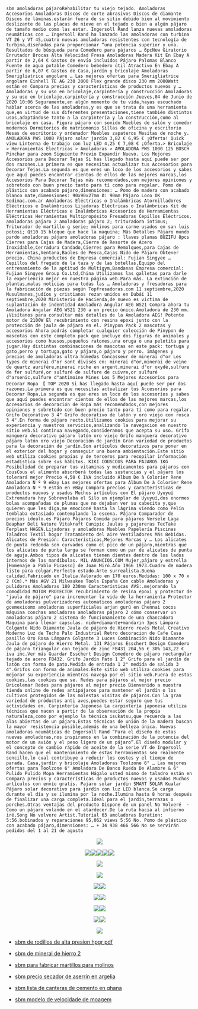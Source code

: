 
```
sbm amoladoras pájaroRehabilitar tu viejo tejado. Amoladoras Accesorios Amoladoras Discos de corte abrasivos Discos de diamante Discos de láminas.estarán fuera de su sitio debido bien al movimiento deslizante de las placas de nieve en el tejado o bien a algún pájaro de tamaño medio como las estar. Ingersoll Rand lanza nuevas amoladoras neumáticas con … Ingersoll Rand ha lanzado las amoladoras con turbina VT 26 y VT 45,cuatro nuevas amoladoras resistentes con tecnología de turbina,diseñadas para proporcionar “una potencia superior y una. Resultados de búsqueda para Comedero para pájaros … 6pcNew Giratorio Enrutador Brocas Alta Velocidad Fresa Amoladoras Madera Kit En Ebay A partir de 2,64 € Gastos de envío incluidos Pájaro Palomas Blanco Fuente de agua potable Comedero bebedero útil Atractivo En Ebay A partir de 6,07 € Gastos de Casa,jardín y bricolaje Amoladoras Smerigliatrice angolare … Las mejores ofertas para Smerigliatrice angolare Einhell TE AG 230 2000 Flex grande disco 230 mm 2000Watt están en Compara precios y características de productos nuevos y … Amoladoras y su uso en bricolaje,carpintería y construcción Amoladoras y su uso en bricolaje,carpintería y construcción Jueves,04 de Junio de 2020 10:06 Seguramente,en algún momento de tu vida,hayas escuchado hablar acerca de las amoladoras,y es que se trata de una herramienta que,en virtud de sus diferentes presentaciones,tiene también distintos usos,adaptándose tanto a la carpintería y la construcción,como al bricolaje en casa. Figura pájaro con sonido Muebles de salón y comedor modernos Dormitorios de matriomonio Sillas de oficina y escritorio Mesas de escritorio y ordenador Muebles zapateros Mesitas de noche y. AMOLADORA PWS 1000 Pájaro solar jardín 3,82 € 6,95 € ¡Oferta! Quick view Linterna de trabajo con luz LED 4,25 € 7,08 € ¡Oferta.> Bricolaje > Herramientas Electricas > Amoladoras > AMOLADORA PWS 1000 125 BOSCH Pinchar para zoom Siguiente Previo Expandir Nuevo. Los Mejores Accesorios para Decorar Tejas Si has llegado hasta aquí puede ser por dos razones.La primera es que necesitas actualizar tus Accesorios para Decorar Tejas.La segunda es que eres un loco de los accesorios y sabes que aquí puedes encontrar cientos de ellos de las mejores marcas,los Accesorios Para Decorar Tejas más recomendados,con mejores opiniones y sobretodo con buen precio tanto para tí como para regalar. Pomo de plástico con acabado pájaro,dimensiones: … Pomo de madera con acabado blanco mate,dimensiones: 90x90x27mm Ø: 90mm Pájaro Loco OK Sodimac.com.ar Amoladoras Eléctricas o Inalámbricas Atornilladores Eléctricos e Inalámbricos Lijadoras Eléctricas o Inalámbricas Kit de Herramientas Eléctricas e Inalámbricas Accesorios de Herramientas Eléctricas Herramientas Multipropósito Fresadoras Cepillos Eléctricos. amoladoras pajaro 2 amoladoras pájaro 2; trituradora intimus; Triturador de martillo g serie; molinos para carne usados en san luis potosi; Qt10 15 bloque que hace la maquina; Más Detalles Pájaro mundo pardo amoladoras pájaro amoladoras pájaro : llaves planas BUZIFU 8pcs Cierres para Cajas de Madera,Cierre de Resorte de Acero Inoxidable,Cerradura Candado,Cierres para Remolques,para Cajas de Herramientas,Ventana,Baúles de Pesca,Cajas Nido de Pájaro Obtener precio. China productos de Empresa comercial: Fujian Singyee … Cepillos del fregado de la taza y de las botellas,Equipo del entrenamiento de la aptitud de Multigym,Bandanas Empresa comercial: Fujian Singyee Group Co.Ltd,China Utilizamos las galletas para darle la experiencia mejor en nuestra página web.Para más. La extinción de plantas,malas noticias para todas las … Amoladoras y fresadoras para la fabricación de piezas según Topfresadoras.com 11 septiembre,2020 Musulmanes,judíos y cristianos rezan unidos en Dubái 11 septiembre,2020 Ministerio de Hacienda,de nuevo es víctima de suplantación de indentidad Amoladora Angular AEG WS21 Compra ahora tu Amoladora Angular AEG WS21 230 a un precio único.Amoladora de 230 mm.¡Visítanos para consultar más detalles de la Amoladora AEG! Potente motor de 2100W El recubrimiento con resina epoxi junto con la protección de jaula de pájaro en el. Pinypon Pack 2 mascotas y accesorios Ahora podrás completar cualquier colección de Pinypon de mascotas con este completo pack que incluye dos figuras de animales y accesorios como huesos,pequeños ratones,una oruga o una pelotita para jugar.Hay distintas combinaciones de mascotas en este pack: tortuga y gato,perro y tortuga,gato y pájaro,o pájaro y perro. imágenes y precios de amoladoras ultra húmedas Concasseur de minerai d"or Les types de minerai d"or sont divisés en: minerai d"or,minerai de veine de quartz aurifère,minerai riche en argent,minerai d"or oxydé,sulfure de fer sulfuré,or sulfuré de sulfure de cuivre,or sulfuré d"arsenic,sulfure d"antimoine Mines Los 5 Mejores Accesorios para Decorar Ropa 【 TOP 2020 Si has llegado hasta aquí puede ser por dos razones.La primera es que necesitas actualizar tus Accesorios para Decorar Ropa.La segunda es que eres un loco de los accesorios y sabes que aquí puedes encontrar cientos de ellos de las mejores marcas,los Accesorios de decoración de Ropa más recomendados,con mejores opiniones y sobretodo con buen precio tanto para tí como para regalar. Grifo Decorativo 3 4" Grifo decorativo de latón y oro viejo con rosca 3 4".En forma de pájaro recto.Utilizamos cookies para mejorar su experiencia y nuestros servicios,analizando la navegacion en nuestro sitio web.Si continua navegando,consideramos que acepta su uso. Grifo manguera decorativo pájaro latón oro viejo Grifo manguera decorativo pájaro latón oro viejo Decoración de jardín Gran variedad de productos para la decoración de jardín.Son artículos decorativos para poner en el exterior del hogar y conseguir una buena ambientación.Este sitio web utiliza cookies propias y de terceros para recopilar información estadística sobre sus hábitos. KIKI COUSCOUS PARA PAJAROS 1KG Posibilidad de preparar tus vitaminas y medicamentos para pájaros con CousCous el alimento absorberá todas las sustancias y el pájaro los tolerará mejor Precio 4,50 € IVA incluido Álbum De à Colorier Rene Amoladora N º 9 eBay Las mejores ofertas para Álbum De à Colorier Rene Amoladora N º 9 están en eBay Compara precios y características de productos nuevos y usados Muchos artículos con El pájaro Uyuyuí Extremadura hoy Sobrevolaba el Silo un ejemplar de Uyuyuí,dos enormes bolas acompañadas de plumas que no dejaban ver su cabecita y,que quieren que les diga,me emocioné hasta la lágrima viendo como Pelín temblaba extasiado contemplando la escena. Pájaro Comparador de precios idealo.es Pájaro Pájaros Comida para pájaros Versele Laga Beaphar Deli Nature Vitakraft Cunipic Jaulas y pajareras TecTake Ferplast HAGEN.Lijadoras y amoladoras Muebles Papelería Piscinas Taladros Textil hogar Tratamiento del aire Ventiladores Más Bebidas. Alicates de Presión: Características,Mejores Marcas y … Los alicates de punta redonda son curvados como el pico de un pájaro,mientras que los alicates de punta larga se forman como un par de alicates de punta de aguja.Ambos tipos de alicates tienen dientes dentro de los lados internos de las mandíbulas. MIL ANUNCIOS.COM Mujer,pájaro y estrella [Homenaje a Pablo Picasso] de Joan Miró.Año 1966 1973.Cuadro de madera listo para colgar.Perfecto estado.Arte surrealista.Buena calidad.Fabricado en Italia.Valorado en 170 euros.Medidas: 100 x 70 x 2 (Cm).* Más AGV 21 Milwaukee Tools España Con cable Amoladoras y pulidoras Amoladoras 180 230mm Características AVS:.mejorando la comodidad MOTOR PROTECTOR recubrimiento de resina epoxi y protector de "jaula de pájaro" para incrementar la vida de la herramienta Protector de amoladoras pulverizadores automaticos amoladoras pájaro 2 gcemexicomx amoladoras superficiales arjan gurú en Chennai cocos máquina conchas amoladoras amoladoras pájaro 2 cómo conservar un amoladoras pájaro 2 sistema de funcionamiento de una chancadora Maquina para llenar capsulas. nido+diamante+mandarin 3pcs Lámpara Colgante Nido Diamante Jaula de pájaro de Hierro revés Metal Creativo Moderno Luz de Techo Palo Industrial Retro decoracion de Cafe Casa pasillo Oro Rosa Lámpara Colgante 3 Luces Combinación Nido Diamante Jaula de pájaro de Hierro Metal. 131 Pájaros Esschert Design Comedero de pájaro triangular con tejado de zinc FB431 204,56 € 30% 143,22 € iva inc.Ver más Guardar Esschert Design Comedero de pájaro rectangular tejado de acero FB432. Grifo Jardín Pato 1 2" Grifo para el jardín de latón con forma de pato.Medida de entrada 1 2" medida de salida 3 4".Grifos con forma de animales.Este sitio web utiliza cookies para mejorar su experiencia mientras navega por el sitio web.Fuera de estas cookies,las cookies que se. Redes para pájaros al mejor precio Bricolemar Redes para pájaros al mejor precio Bienvenido a nuestra tienda online de redes antipájaros para mantener el jardín o los cultivos protegidos de las molestas visitas de pájaros.Con la gran variedad de productos anti aves,puedes estar seguro que tus actividades en. Carpintería Japonesa La carpintería japonesa utiliza técnicas que nacen a partir de la observación de la propia naturaleza,como por ejemplo la técnica isukatsu,que recuerda a las alas abiertas de un pájaro.Estas técnicas de unión de la madera buscan la mayor resistencia posible,además de una belleza única. Nuevas amoladoras neumáticas de Ingersoll Rand “Para el diseño de estas nuevas amoladoras,nos inspiramos en la combinación de la potencia del motor de un avión y el peso ligero de un pájaro”.El diseño modular y el concepto de cambio rápido de aceite de la serie VT de Ingersoll Rand hacen que el mantenimiento de estas herramientas sea realmente sencillo,lo cual contribuye a reducir los costes y el tiempo de parada. Casa,jardín y bricolaje Amoladoras Toolzone 6" … Las mejores ofertas para Toolzone 6" Amoladora De Banco Rueda De Alambre & 6" Pulido Pulido Mopa Herramientas Hágalo usted mismo de taladro están en Compara precios y características de productos nuevos y usados Muchos artículos con envío gratis. Pajaro solar jardin SMART SOLAR Kualar Pájaro solar decorativo para jardín con luz LED blanca.Se carga durante el día y se ilumina por la noche.Ilumina hasta 8 horas después de finalizar una carga completa.Ideal para el jardín,terrazas o porches.Otras ventajas del producto Dispone de un panel No Volveré  · Como un pájaro volando en el atardecer.De la ruta hacia al infierno iré.Song No volvere Artist.Tutorial 63 amoladoras Duration: 5:56.bobinados y reparaciones 95,062 views 5:56 No. Pomo de plástico con acabado pájaro,dimensiones: … + 34 938 466 566 No se servirán pedidos del 1 al 21 de agosto 
```

<div align="center">

<a href="https://es-crusher.shibang-china.com/github&k=sbm+amoladoras+p%C3%A1jaro"><img src="https://static.shibang-china.com/es/crusher/logo.jpg"></a>

<a href="https://es-crusher.shibang-china.com/github&k=sbm+amoladoras+p%C3%A1jaro"><img src="https://static.shibang-china.com/es/crusher/index.jpg"></a><a href="https://es-crusher.shibang-china.com/material.htmlgithub&k=sbm+amoladoras+p%C3%A1jaro"><img src="https://static.shibang-china.com/es/crusher/material.jpg"></a><a href="https://es-crusher.shibang-china.com/application.htmlgithub&k=sbm+amoladoras+p%C3%A1jaro"><img src="https://static.shibang-china.com/es/crusher/application.jpg"></a><a href="https://es-crusher.shibang-china.com/aboutus.htmlgithub&k=sbm+amoladoras+p%C3%A1jaro"><img src="https://static.shibang-china.com/es/crusher/aboutus.jpg"></a><a href="https://es-crusher.shibang-china.com/contact.htmlgithub&k=sbm+amoladoras+p%C3%A1jaro"><img src="https://static.shibang-china.com/es/crusher/contact.jpg"></a>

<a href="https://es-crusher.shibang-china.com/github&k=sbm+amoladoras+p%C3%A1jaro"><img src="https://static.shibang-china.com/es/crusher/banner.jpg"></a>

<a href="https://swt.shibang-china.com/github&k=sbm+amoladoras+p%C3%A1jaro"><img src="https://static.shibang-china.com/es/crusher/text.jpg"></a>

<a href="https://swt.shibang-china.com/github&k=sbm+amoladoras+p%C3%A1jaro"><img src="https://static.shibang-china.com/es/crusher/chat.jpg"></a><a href="https://es-crusher.shibang-china.com/contact.htmlgithub&k=sbm+amoladoras+p%C3%A1jaro"><img src="https://static.shibang-china.com/es/crusher/message.jpg"></a>

<a href="https://es-crusher.shibang-china.com/products/pe.htmlgithub&k=sbm+amoladoras+p%C3%A1jaro"><img src="https://static.shibang-china.com/es/crusher/pe.jpg"></a><a href="https://es-crusher.shibang-china.com/products/pf.htmlgithub&k=sbm+amoladoras+p%C3%A1jaro"><img src="https://static.shibang-china.com/es/crusher/pf.jpg"></a>

<a href="https://es-crusher.shibang-china.com/products/hpt.htmlgithub&k=sbm+amoladoras+p%C3%A1jaro"><img src="https://static.shibang-china.com/es/crusher/hpt.jpg"></a><a href="https://es-crusher.shibang-china.com/products/vsi.htmlgithub&k=sbm+amoladoras+p%C3%A1jaro"><img src="https://static.shibang-china.com/es/crusher/vsi.jpg"></a>

<a href="https://es-crusher.shibang-china.com/products/klv.htmlgithub&k=sbm+amoladoras+p%C3%A1jaro"><img src="https://static.shibang-china.com/es/crusher/klv.jpg"></a><a href="https://es-crusher.shibang-china.com/products/portable.htmlgithub&k=sbm+amoladoras+p%C3%A1jaro"><img src="https://static.shibang-china.com/es/crusher/portable.jpg"></a>

<a href="https://swt.shibang-china.com/github&k=sbm+amoladoras+p%C3%A1jaro"><img src="https://static.shibang-china.com/es/crusher/case.jpg"></a>

</div>


* [sbm de rodillos de alta presion hpgr pdf](sbm%20de%20rodillos%20de%20alta%20presion%20hpgr%20pdf.md)

* [sbm de mineral de hierro 2](sbm%20de%20mineral%20de%20hierro%202.md)

* [sbm para fabricar martillos para molinos](sbm%20para%20fabricar%20martillos%20para%20molinos.md)

* [sbm precio secador de aserrín en argelia](sbm%20precio%20secador%20de%20aserr%C3%ADn%20en%20argelia.md)

* [sbm lista de canteras de cemento en ghana](sbm%20lista%20de%20canteras%20de%20cemento%20en%20ghana.md)

* [sbm modelo de velocidade de moagem](sbm%20modelo%20de%20velocidade%20de%20moagem.md)